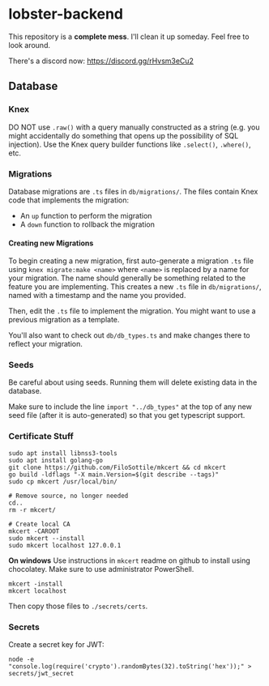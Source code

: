 # lobster-backend

This repository is a **complete mess**. I'll clean it up someday. Feel free to look around.

There's a discord now: https://discord.gg/rHvsm3eCu2

## Database

### Knex

DO NOT use `.raw()` with a query manually constructed as a string (e.g. you might accidentally do something that opens up the possibility of SQL injection). Use the Knex query builder functions like `.select()`, `.where()`, etc.

### Migrations

Database migrations are `.ts` files in `db/migrations/`. The files contain Knex code that implements the migration:

- An `up` function to perform the migration
- A `down` function to rollback the migration

#### Creating new Migrations

To begin creating a new migration, first auto-generate a migration `.ts` file using `knex migrate:make <name>` where `<name>` is replaced by a name for your migration. The name should generally be something related to the feature you are implementing. This creates a new `.ts` file in `db/migrations/`, named with a timestamp and the name you provided.

Then, edit the `.ts` file to implement the migration. You might want to use a previous migration as a template.

You'll also want to check out `db/db_types.ts` and make changes there to reflect your migration.

### Seeds

Be careful about using seeds. Running them will delete existing data in the database.

Make sure to include the line `import "../db_types"` at the top of any new seed file (after it is auto-generated) so that you get typescript support.

### Certificate Stuff

```console
sudo apt install libnss3-tools
sudo apt install golang-go
git clone https://github.com/FiloSottile/mkcert && cd mkcert
go build -ldflags "-X main.Version=$(git describe --tags)"
sudo cp mkcert /usr/local/bin/

# Remove source, no longer needed
cd..
rm -r mkcert/

# Create local CA
mkcert -CAROOT
sudo mkcert --install
sudo mkcert localhost 127.0.0.1

```

**On windows**
Use instructions in `mkcert` readme on github to install using chocolatey.
Make sure to use administrator PowerShell.

```console
mkcert -install
mkcert localhost
```

Then copy those files to `./secrets/certs`.


### Secrets

Create a secret key for JWT:
```
node -e "console.log(require('crypto').randomBytes(32).toString('hex'));" > secrets/jwt_secret
```
